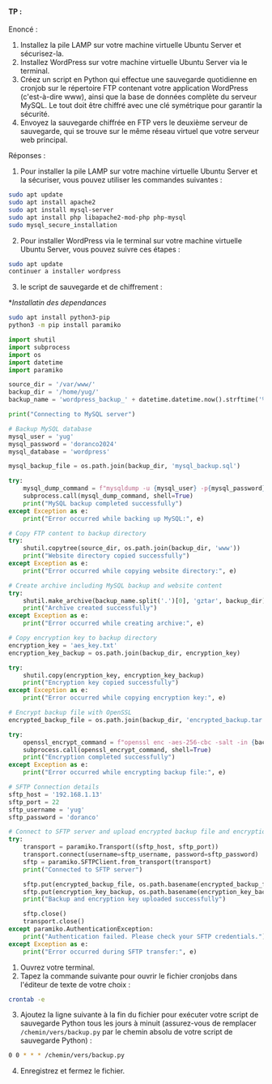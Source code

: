 #### TP : 

Enoncé :

1. Installez la pile LAMP sur votre machine virtuelle Ubuntu Server et sécurisez-la.
2. Installez WordPress sur votre machine virtuelle Ubuntu Server via le terminal.
3. Créez un script en Python qui effectue une sauvegarde quotidienne en cronjob sur le répertoire FTP contenant votre application WordPress (c'est-à-dire www), ainsi que la base de données complète du serveur MySQL. Le tout doit être chiffré avec une clé symétrique pour garantir la sécurité.
4. Envoyez la sauvegarde chiffrée en FTP vers le deuxième serveur de sauvegarde, qui se trouve sur le même réseau virtuel que votre serveur web principal.

Réponses :

1. Pour installer la pile LAMP sur votre machine virtuelle Ubuntu Server et la sécuriser, vous pouvez utiliser les commandes suivantes :

```bash
sudo apt update
sudo apt install apache2
sudo apt install mysql-server
sudo apt install php libapache2-mod-php php-mysql
sudo mysql_secure_installation
```

2. Pour installer WordPress via le terminal sur votre machine virtuelle Ubuntu Server, vous pouvez suivre ces étapes :

```bash
sudo apt update
continuer a installer wordpress
```

3. le script de sauvegarde et de chiffrement :

**Installatin des dependances*
```bash
sudo apt install python3-pip
python3 -m pip install paramiko 

```


```python
import shutil
import subprocess
import os
import datetime
import paramiko

source_dir = '/var/www/'
backup_dir = '/home/yug/'
backup_name = 'wordpress_backup_' + datetime.datetime.now().strftime('%Y-%m-%d') + '.tar.gz'

print("Connecting to MySQL server")

# Backup MySQL database
mysql_user = 'yug'
mysql_password = 'doranco2024'
mysql_database = 'wordpress'

mysql_backup_file = os.path.join(backup_dir, 'mysql_backup.sql')

try:
    mysql_dump_command = f"mysqldump -u {mysql_user} -p{mysql_password} {mysql_database} > {mysql_backup_file}"
    subprocess.call(mysql_dump_command, shell=True)
    print("MySQL backup completed successfully")
except Exception as e:
    print("Error occurred while backing up MySQL:", e)

# Copy FTP content to backup directory
try:
    shutil.copytree(source_dir, os.path.join(backup_dir, 'www'))
    print("Website directory copied successfully")
except Exception as e:
    print("Error occurred while copying website directory:", e)

# Create archive including MySQL backup and website content
try:
    shutil.make_archive(backup_name.split('.')[0], 'gztar', backup_dir)
    print("Archive created successfully")
except Exception as e:
    print("Error occurred while creating archive:", e)

# Copy encryption key to backup directory
encryption_key = 'aes_key.txt'
encryption_key_backup = os.path.join(backup_dir, encryption_key)

try:
    shutil.copy(encryption_key, encryption_key_backup)
    print("Encryption key copied successfully")
except Exception as e:
    print("Error occurred while copying encryption key:", e)

# Encrypt backup file with OpenSSL
encrypted_backup_file = os.path.join(backup_dir, 'encrypted_backup.tar.gz')

try:
    openssl_encrypt_command = f"openssl enc -aes-256-cbc -salt -in {backup_name} -out {encrypted_backup_file} -pass file:{encryption_key_backup}"
    subprocess.call(openssl_encrypt_command, shell=True)
    print("Encryption completed successfully")
except Exception as e:
    print("Error occurred while encrypting backup file:", e)

# SFTP Connection details
sftp_host = '192.168.1.13'
sftp_port = 22
sftp_username = 'yug'
sftp_password = 'doranco'

# Connect to SFTP server and upload encrypted backup file and encryption key
try:
    transport = paramiko.Transport((sftp_host, sftp_port))
    transport.connect(username=sftp_username, password=sftp_password)
    sftp = paramiko.SFTPClient.from_transport(transport)
    print("Connected to SFTP server")

    sftp.put(encrypted_backup_file, os.path.basename(encrypted_backup_file))
    sftp.put(encryption_key_backup, os.path.basename(encryption_key_backup))
    print("Backup and encryption key uploaded successfully")

    sftp.close()
    transport.close()
except paramiko.AuthenticationException:
    print("Authentication failed. Please check your SFTP credentials.")
except Exception as e:
    print("Error occurred during SFTP transfer:", e)


```

1. Ouvrez votre terminal.
2. Tapez la commande suivante pour ouvrir le fichier cronjobs dans l'éditeur de texte de votre choix :

```bash
crontab -e
```

3. Ajoutez la ligne suivante à la fin du fichier pour exécuter votre script de sauvegarde Python tous les jours à minuit (assurez-vous de remplacer `/chemin/vers/backup.py` par le chemin absolu de votre script de sauvegarde Python) :

```bash
0 0 * * * /chemin/vers/backup.py
```

4. Enregistrez et fermez le fichier.
